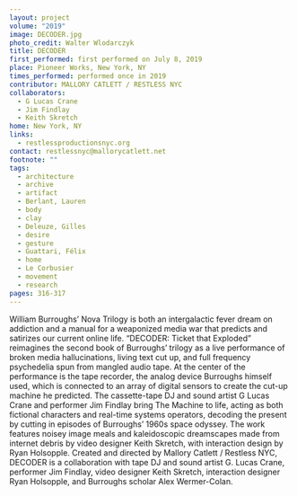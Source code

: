 ```yaml
---
layout: project
volume: "2019"
image: DECODER.jpg
photo_credit: Walter Wlodarczyk
title: DECODER
first_performed: first performed on July 8, 2019
place: Pioneer Works, New York, NY
times_performed: performed once in 2019
contributor: MALLORY CATLETT / RESTLESS NYC
collaborators:
  - G Lucas Crane
  - Jim Findlay
  - Keith Skretch
home: New York, NY
links:
  - restlessproductionsnyc.org
contact: restlessnyc@mallorycatlett.net
footnote: ""
tags:
  - architecture
  - archive
  - artifact
  - Berlant, Lauren
  - body
  - clay
  - Deleuze, Gilles
  - desire
  - gesture
  - Guattari, Félix
  - home
  - Le Corbusier
  - movement
  - research
pages: 316-317
---
```


William Burroughs’ Nova Trilogy is both an intergalactic fever dream on addiction and a manual for a weaponized media war that predicts and satirizes our current online life. “DECODER: Ticket that Exploded” reimagines the second book of Burroughs’ trilogy as a live performance of broken media hallucinations, living text cut up, and full frequency psychedelia spun from mangled audio tape. At the center of the performance is the tape recorder, the analog device Burroughs himself used, which is connected to an array of digital sensors to create the cut-up machine he predicted. The cassette-tape DJ and sound artist G Lucas Crane and performer Jim Findlay bring The Machine to life, acting as both fictional characters and real-time systems operators, decoding the present by cutting in episodes of Burroughs’ 1960s space odyssey. The work features noisey image meals and kaleidoscopic dreamscapes made from internet debris by video designer Keith Skretch, with interaction design by Ryan Holsopple. Created and directed by Mallory Catlett / Restless NYC, DECODER is a collaboration with tape DJ and sound artist G. Lucas Crane, performer Jim Findlay, video designer Keith Skretch, interaction designer Ryan Holsopple, and Burroughs scholar Alex Wermer-Colan.
